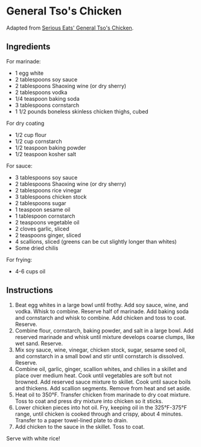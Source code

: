 # General Tso's Chicken

Adapted from [Serious Eats' General Tso's Chicken](http://www.seriouseats.com/recipes/2014/04/the-best-general-tsos-chicken-food-lab-chinese-recipe.html).

## Ingredients

For marinade:
- 1 egg white
- 2 tablespoons soy sauce
- 2 tablespoons Shaoxing wine (or dry sherry)
- 2 tablespoons vodka
- 1/4 teaspoon baking soda
- 3 tablespoons cornstarch
- 1 1/2 pounds boneless skinless chicken thighs, cubed

For dry coating
- 1/2 cup flour
- 1/2 cup cornstarch
- 1/2 teaspoon baking powder
- 1/2 teaspoon kosher salt

For sauce:
- 3 tablespoons soy sauce
- 2 tablespoons Shaoxing wine (or dry sherry)
- 2 tablespoons rice vinegar
- 3 tablespoons chicken stock
- 2 tablespoons sugar
- 1 teaspoon sesame oil
- 1 tablespoon cornstarch
- 2 teaspoons vegetable oil
- 2 cloves garlic, sliced
- 2 teaspoons ginger, sliced
- 4 scallions, sliced (greens can be cut slightly longer than whites)
- Some dried chilis

For frying:
- 4-6 cups oil

## Instructions

1. Beat egg whites in a large bowl until frothy. Add soy sauce, wine, and vodka. Whisk to combine. Reserve half of marinade. Add baking soda and cornstarch and whisk to combine. Add chicken and toss to coat. Reserve.
2. Combine flour, cornstarch, baking powder, and salt in a large bowl. Add reserved marinade and whisk until mixture develops coarse clumps, like wet sand. Reserve.
3. Mix soy sauce, wine, vinegar, chicken stock, sugar, sesame seed oil, and cornstarch in a small bowl and stir until cornstarch is dissolved. Reserve.
4. Combine oil, garlic, ginger, scallion whites, and chilies in a skillet and place over medium heat. Cook until vegetables are soft but not browned. Add reserved sauce mixture to skillet. Cook until sauce boils and thickens. Add scallion segments. Remove from heat and set aside.
5. Heat oil to 350°F. Transfer chicken from marinade to dry coat mixture. Toss to coat and press dry mixture into chicken so it sticks.
6. Lower chicken pieces into hot oil. Fry, keeping oil in the 325°F-375°F range, until chicken is cooked through and crispy, about 4 minutes. Transfer to a paper towel-lined plate to drain.
7. Add chicken to the sauce in the skillet. Toss to coat.

Serve with white rice!
